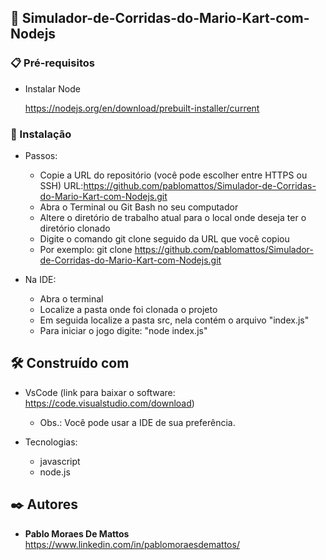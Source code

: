 
## 🚀 Simulador-de-Corridas-do-Mario-Kart-com-Nodejs
 
### 📋 Pré-requisitos

- Instalar Node 

	https://nodejs.org/en/download/prebuilt-installer/current


### 🔧 Instalação

  - Passos:
      * Copie a URL do repositório (você pode escolher entre HTTPS ou SSH) URL:https://github.com/pablomattos/Simulador-de-Corridas-do-Mario-Kart-com-Nodejs.git
      * Abra o Terminal ou Git Bash no seu computador 
      * Altere o diretório de trabalho atual para o local onde deseja ter o diretório clonado
      * Digite o comando git clone seguido da URL que você copiou
      * Por exemplo: git clone https://github.com/pablomattos/Simulador-de-Corridas-do-Mario-Kart-com-Nodejs.git

  - Na IDE:
      * Abra o terminal
      * Localize a pasta onde foi clonada o projeto 
      * Em seguida localize a pasta src, nela contém o arquivo "index.js"
      * Para iniciar o jogo digite: "node index.js"


## 🛠️ Construído com

- VsCode (link para baixar o software: https://code.visualstudio.com/download)
  	* Obs.: Você pode usar a IDE de sua preferência.

- Tecnologias:
  	* javascript
    * node.js


## ✒️ Autores

* **Pablo Moraes De Mattos** https://www.linkedin.com/in/pablomoraesdemattos/
